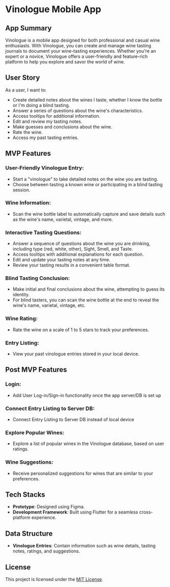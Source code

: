 # Vinologue Mobile App

## App Summary

Vinologue is a mobile app designed for both professional and casual wine enthusiasts. With Vinologue, you can create and manage wine tasting journals to document your wine-tasting experiences. Whether you're an expert or a novice, Vinologue offers a user-friendly and feature-rich platform to help you explore and savor the world of wine.

## User Story

As a user, I want to:

-   Create detailed notes about the wines I taste, whether I know the bottle or I'm doing a blind tasting.
-   Answer a series of questions about the wine's characteristics.
-   Access tooltips for additional information.
-   Edit and review my tasting notes.
-   Make guesses and conclusions about the wine.
-   Rate the wine.
-   Access my past tasting entries.

## MVP Features

### User-Friendly Vinologue Entry:

-   Start a "vinologue" to take detailed notes on the wine you are tasting.
-   Choose between tasting a known wine or participating in a blind tasting session.

### Wine Information:

-   Scan the wine bottle label to automatically capture and save details such as the wine's name, varietal, vintage, and more.

### Interactive Tasting Questions:

-   Answer a sequence of questions about the wine you are drinking, including type (red, white, other), Sight, Smell, and Taste.
-   Access tooltips with additional explanations for each question.
-   Edit and update your tasting notes at any time.
-   Review your tasting results in a convenient table format.

### Blind Tasting Conclusion:

-   Make initial and final conclusions about the wine, attempting to guess its identity.
-   For blind tasters, you can scan the wine bottle at the end to reveal the wine's name, varietal, vintage, etc.

### Wine Rating:

-   Rate the wine on a scale of 1 to 5 stars to track your preferences.

### Entry Listing:

-   View your past vinologue entries stored in your local device.

## Post MVP Features

### Login:

-   Add User Log-in/Sign-in functionality once the app server/DB is set up

### Connect Entry Listing to Server DB:

-   Connect Entry Listing to Server DB instead of local device

### Explore Popular Wines:

-   Explore a list of popular wines in the Vinologue database, based on user ratings.

### Wine Suggestions:

-   Receive personalized suggestions for wines that are similar to your preferences.

## Tech Stacks

-   **Prototype**: Designed using Figma.
-   **Development Framework**: Built using Flutter for a seamless cross-platform experience.

## Data Structure

-   **Vinologue Entries**: Contain information such as wine details, tasting notes, ratings, and suggestions.

## License

This project is licensed under the [MIT License](LICENSE).
